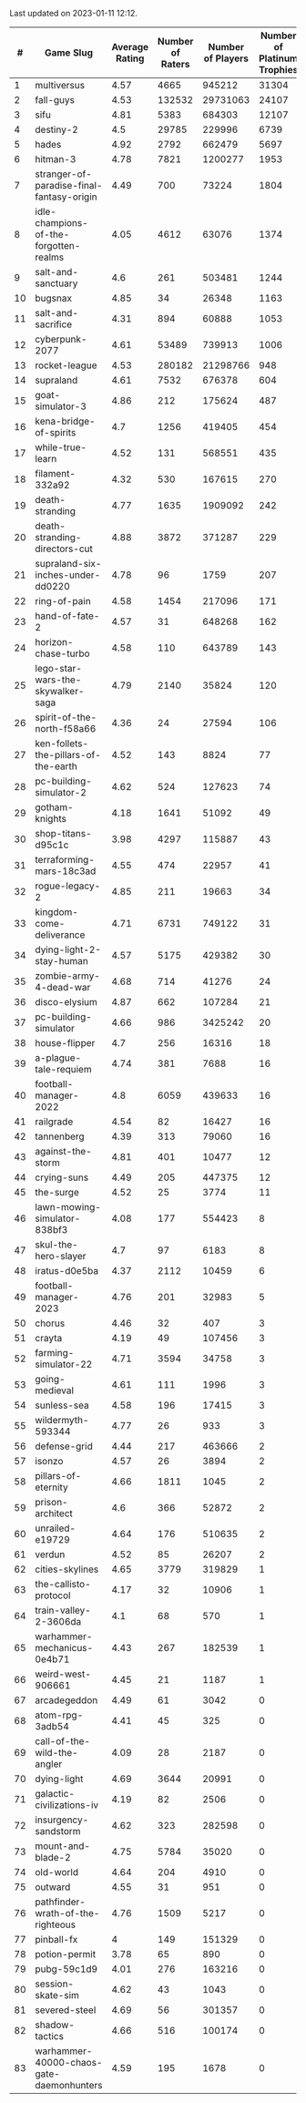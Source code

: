 Last updated on 2023-01-11 12:12.


|#|Game Slug|Average Rating|Number of Raters|Number of Players|Number of Platinum Trophies|Max Rarity (%)|
|---|---|---|---|---|---|---|
|1|multiversus|4.57|4665|945212|31304|76|
|2|fall-guys|4.53|132532|29731063|24107|0.1|
|3|sifu|4.81|5383|684303|12107|96|
|4|destiny-2|4.5|29785|229996|6739|94|
|5|hades|4.92|2792|662479|5697|89|
|6|hitman-3|4.78|7821|1200277|1953|47|
|7|stranger-of-paradise-final-fantasy-origin|4.49|700|73224|1804|98|
|8|idle-champions-of-the-forgotten-realms|4.05|4612|63076|1374|2|
|9|salt-and-sanctuary|4.6|261|503481|1244|83|
|10|bugsnax|4.85|34|26348|1163|97|
|11|salt-and-sacrifice|4.31|894|60888|1053|91|
|12|cyberpunk-2077|4.61|53489|739913|1006|65|
|13|rocket-league|4.53|280182|21298766|948|77|
|14|supraland|4.61|7532|676378|604|99|
|15|goat-simulator-3|4.86|212|175624|487|91|
|16|kena-bridge-of-spirits|4.7|1256|419405|454|94|
|17|while-true-learn|4.52|131|568551|435|93|
|18|filament-332a92|4.32|530|167615|270|93|
|19|death-stranding|4.77|1635|1909092|242|91|
|20|death-stranding-directors-cut|4.88|3872|371287|229|91|
|21|supraland-six-inches-under-dd0220|4.78|96|1759|207|99|
|22|ring-of-pain|4.58|1454|217096|171|96|
|23|hand-of-fate-2|4.57|31|648268|162|72|
|24|horizon-chase-turbo|4.58|110|643789|143|88|
|25|lego-star-wars-the-skywalker-saga|4.79|2140|35824|120|97|
|26|spirit-of-the-north-f58a66|4.36|24|27594|106|65|
|27|ken-follets-the-pillars-of-the-earth|4.52|143|8824|77|45|
|28|pc-building-simulator-2|4.62|524|127623|74|75|
|29|gotham-knights|4.18|1641|51092|49|25|
|30|shop-titans-d95c1c|3.98|4297|115887|43|97|
|31|terraforming-mars-18c3ad|4.55|474|22957|41|45|
|32|rogue-legacy-2|4.85|211|19663|34|3|
|33|kingdom-come-deliverance|4.71|6731|749122|31|30|
|34|dying-light-2-stay-human|4.57|5175|429382|30|6|
|35|zombie-army-4-dead-war|4.68|714|41276|24|67|
|36|disco-elysium|4.87|662|107284|21|28|
|37|pc-building-simulator|4.66|986|3425242|20|48|
|38|house-flipper|4.7|256|16316|18|94|
|39|a-plague-tale-requiem|4.74|381|7688|16|91|
|40|football-manager-2022|4.8|6059|439633|16|49|
|41|railgrade|4.54|82|16427|16|98|
|42|tannenberg|4.39|313|79060|16|88|
|43|against-the-storm|4.81|401|10477|12|36|
|44|crying-suns|4.49|205|447375|12|66|
|45|the-surge|4.52|25|3774|11|94|
|46|lawn-mowing-simulator-838bf3|4.08|177|554423|8|85|
|47|skul-the-hero-slayer|4.7|97|6183|8|96|
|48|iratus-d0e5ba|4.37|2112|10459|6|85|
|49|football-manager-2023|4.76|201|32983|5|80|
|50|chorus|4.46|32|407|3|86|
|51|crayta|4.19|49|107456|3|23|
|52|farming-simulator-22|4.71|3594|34758|3|77|
|53|going-medieval|4.61|111|1996|3|67|
|54|sunless-sea|4.58|196|17415|3|36|
|55|wildermyth-593344|4.77|26|933|3|16|
|56|defense-grid|4.44|217|463666|2|80|
|57|isonzo|4.57|26|3894|2|58|
|58|pillars-of-eternity|4.66|1811|1045|2|81|
|59|prison-architect|4.6|366|52872|2|30|
|60|unrailed-e19729|4.64|176|510635|2|8|
|61|verdun|4.52|85|26207|2|75|
|62|cities-skylines|4.65|3779|319829|1|72|
|63|the-callisto-protocol|4.17|32|10906|1|93|
|64|train-valley-2-3606da|4.1|68|570|1|88|
|65|warhammer-mechanicus-0e4b71|4.43|267|182539|1|25|
|66|weird-west-906661|4.45|21|1187|1|85|
|67|arcadegeddon|4.49|61|3042|0|91|
|68|atom-rpg-3adb54|4.41|45|325|0|98|
|69|call-of-the-wild-the-angler|4.09|28|2187|0|61|
|70|dying-light|4.69|3644|20991|0|95|
|71|galactic-civilizations-iv|4.19|82|2506|0|79|
|72|insurgency-sandstorm|4.62|323|282598|0|6|
|73|mount-and-blade-2|4.75|5784|35020|0|24|
|74|old-world|4.64|204|4910|0|83|
|75|outward|4.55|31|951|0|72|
|76|pathfinder-wrath-of-the-righteous|4.76|1509|5217|0|50|
|77|pinball-fx|4|149|151329|0|85|
|78|potion-permit|3.78|65|890|0|98|
|79|pubg-59c1d9|4.01|276|163216|0|73|
|80|session-skate-sim|4.62|43|1043|0|27|
|81|severed-steel|4.69|56|301357|0|9|
|82|shadow-tactics|4.66|516|100174|0|0.1|
|83|warhammer-40000-chaos-gate-daemonhunters|4.59|195|1678|0|76|
